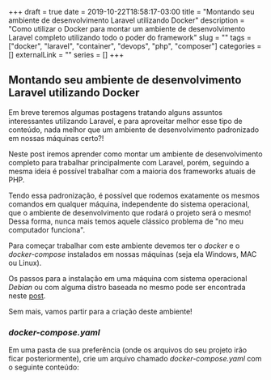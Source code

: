 +++ 
draft = true
date = 2019-10-22T18:58:17-03:00
title = "Montando seu ambiente de desenvolvimento Laravel utilizando Docker"
description = "Como utilizar o Docker para montar um ambiente de desenvolvimento Laravel completo utilizando todo o poder do framework"
slug = "" 
tags = ["docker", "laravel", "container", "devops", "php", "composer"]
categories = []
externalLink = ""
series = []
+++

## Montando seu ambiente de desenvolvimento Laravel utilizando Docker

Em breve teremos algumas postagens tratando alguns assuntos interessantes utilizando Laravel, e para aproveitar melhor esse tipo de conteúdo, nada melhor que um ambiente de desenvolvimento padronizado em nossas máquinas certo?!

Neste post iremos aprender como montar um ambiente de desenvolvimento completo para trabalhar principalmente com Laravel, porém, seguindo a mesma ideia é possível trabalhar com a maioria dos frameworks atuais de PHP.

Tendo essa padronização, é possível que rodemos exatamente os mesmos comandos em qualquer máquina, independente do sistema operacional, que o ambiente de desenvolvimento que rodará o projeto será o mesmo!  Dessa forma, nunca mais temos aquele clássico problema de "no meu computador funciona".

Para começar trabalhar com este ambiente devemos ter o *docker* e o *docker-compose* instalados em nossas máquinas (seja ela Windows, MAC ou Linux).

Os passos para a instalação em uma máquina com sistema operacional *Debian* ou com alguma distro baseada no mesmo pode ser encontrada neste [post](https://marcosteodoro.github.io/posts/dockerizando-seu-ambiente-de-desenvolvimento-php/).

Sem mais, vamos partir para a criação deste ambiente!

### *docker-compose.yaml*

Em uma pasta de sua preferência (onde os arquivos do seu projeto irão ficar posteriormente), crie um arquivo chamado *docker-compose.yaml* com o seguinte conteúdo: 

<script src="https://gist.github.com/marcosteodoro/06396ae7a243064903702cc547512ed8.js"></script>

